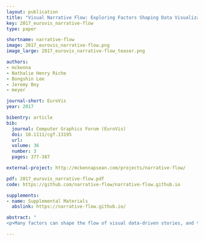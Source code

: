 ```yaml
---
layout: publication
title: "Visual Narrative Flow: Exploring Factors Shaping Data Visualization Story Reading Experiences"
key: 2017_eurovis_narrative-flow
type: paper

shortname: narrative-flow
image: 2017_eurovis_narrative-flow.png
image_large: 2017_eurovis_narrative-flow_teaser.png

authors:
- mckenna
- Nathalie Henry Riche
- Bongshin Lee
- Jeremy Boy
- meyer

journal-short: EuroVis
year: 2017

bibentry: article
bib:
  journal: Computer Graphics Forum (EuroVis)
  doi: 10.1111/cgf.13195
  url: 
  volume: 36
  number: 3
  pages: 377-387

external-project: http://mckennapsean.com/projects/narrative-flow/

pdf: 2017_eurovis_narrative-flow.pdf
code: https://github.com/narrative-flow/narrative-flow.github.io

supplements:
- name: Supplemental Materials
  abslink: https://narrative-flow.github.io/

abstract: "
<p>Many factors can shape the flow of visual data-driven stories, and thereby the way readers experience those stories. Through the analysis of 80 existing stories found on popular websites, we systematically investigate and identify seven characteristics of these stories, which we name “flow-factors,” and we illustrate how they feed into the broader concept of “visual narrative flow.” These flow-factors are navigation input, level of control, navigation progress, story layout, role of visualization, story progression, and navigation feedback. We also describe a series of studies we conducted, which shed initial light on how different visual narrative flows impact the reading experience. We report on two exploratory studies, in which we gathered reactions and preferences of readers for stepper- vs. scroller-driven flows. We then report on a crowdsourced study with 240 participants, in which we explore the effect of the combination of different flow-factors on readers’ engagement. Our results indicate that visuals and navigation feedback (e.g., static vs. animated transitions) have an impact on readers’ engagement, while level of control (e.g., discrete vs. continuous) may not.</p>"

---
```



